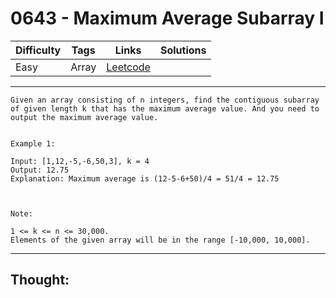 # 0643 - Maximum Average Subarray I

Difficulty  | Tags | Links | Solutions
----------- | ---- | ----- | -----
Easy | Array | [Leetcode](https://leetcode.com/problems/maximum-average-subarray-i/description/) |


-----------

```
Given an array consisting of n integers, find the contiguous subarray of given length k that has the maximum average value. And you need to output the maximum average value.


Example 1:

Input: [1,12,-5,-6,50,3], k = 4
Output: 12.75
Explanation: Maximum average is (12-5-6+50)/4 = 51/4 = 12.75



Note:

1 <= k <= n <= 30,000.
Elements of the given array will be in the range [-10,000, 10,000].
```

-----------

## Thought:
